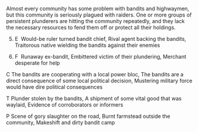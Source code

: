Almost every community has some problem with bandits and highwaymen, but this community is seriously plagued with raiders. One or more groups of persistent plunderers are hitting the community repeatedly, and they lack the necessary resources to fend them off or protect all their holdings.

5.  E  Would-be ruler turned bandit chief, Rival agent backing the bandits, Traitorous native wielding the bandits against their enemies
    
6.  F  Runaway ex-bandit, Embittered victim of their plundering, Merchant desperate for help
    

C The bandits are cooperating with a local power bloc, The bandits are a direct consequence of some local political decision, Mustering military force would have dire political consequences

T Plunder stolen by the bandits, A shipment of some vital good that was waylaid, Evidence of corroborators or informers

P Scene of gory slaughter on the road, Burnt farmstead outside the community, Makeshift and dirty bandit camp